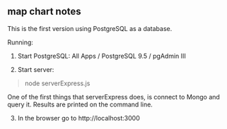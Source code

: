 map chart notes
---------------

This is the first version using PostgreSQL as a database.

Running:

1. Start PostgreSQL: All Apps / PostgreSQL 9.5 / pgAdmin III

2. Start server: 
> node serverExpress.js

One of the first things that serverExpress does, is connect to Mongo and query it.
Results are printed on the command line.

3. In the browser go to http://localhost:3000

